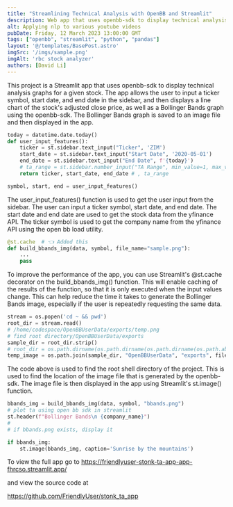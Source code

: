```yaml
---
title: "Streamlining Technical Analysis with OpenBB and Streamlit"
description: Web app that uses openbb-sdk to display technical analysis graphs for a given stock
alt: Applying nlp to various youtube videos
pubDate: Friday, 12 March 2023 13:00:00 GMT
tags: ["openbb", "streamlit", "python", "pandas"]
layout: '@/templates/BasePost.astro'
imgSrc: '/imgs/sample.png'
imgAlt: 'rbc stock analyzer'
authors: [David Li]
---
```


This project is a Streamlit app that uses openbb-sdk to display technical analysis graphs for a given stock. The app allows the user to input a ticker symbol, start date, and end date in the sidebar, and then displays a line chart of the stock's adjusted close price, as well as a Bollinger Bands graph using the openbb-sdk. The Bollinger Bands graph is saved to an image file and then displayed in the app.

```python
today = datetime.date.today()
def user_input_features():
    ticker = st.sidebar.text_input("Ticker", 'ZIM')
    start_date = st.sidebar.text_input("Start Date", '2020-05-01')
    end_date = st.sidebar.text_input("End Date", f'{today}')
    # ta_range = st.sidebar.number_input("TA Range", min_value=1, max_value=50)
    return ticker, start_date, end_date # , ta_range

symbol, start, end = user_input_features()
```

The user_input_features() function is used to get the user input from the sidebar. The user can input a ticker symbol, start date, and end date. The start date and end date are used to get the stock data from the yfinance API. The ticker symbol is used to get the company name from the yfinance API using the open bb load utility.


```python
@st.cache  # 👈 Added this
def build_bbands_img(data, symbol, file_name="sample.png"):
    ...
    pass
```


To improve the performance of the app, you can use Streamlit's @st.cache decorator on the build_bbands_img() function. This will enable caching of the results of the function, so that it is only executed when the input values change. This can help reduce the time it takes to generate the Bollinger Bands image, especially if the user is repeatedly requesting the same data. 

```python
stream = os.popen('cd ~ && pwd')
root_dir = stream.read()
# /home/codespace/OpenBBUserData/exports/temp.png
# find root directory/OpenBBUserData/exports
sample_dir = root_dir.strip()
# root_dir = os.path.dirname(os.path.dirname(os.path.dirname(os.path.abspath(__file__))))
temp_image = os.path.join(sample_dir, "OpenBBUserData", "exports", file_name)
```

The code above is used to find the root shell directory of the project. This is used to find the location of the image file that is generated by the openbb-sdk. The image file is then displayed in the app using Streamlit's st.image() function.

```python
bbands_img = build_bbands_img(data, symbol, "bbands.png")
# plot ta using open bb sdk in streamlit
st.header(f"Bollinger Bands\n {company_name}")
# 
# if bbands.png exists, display it

if bbands_img:
    st.image(bbands_img, caption='Sunrise by the mountains')
```


To view the full app go to https://friendlyuser-stonk-ta-app-app-fhrcso.streamlit.app/


and view the source code at

https://github.com/FriendlyUser/stonk_ta_app